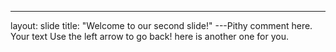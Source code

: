 ---
layout: slide
title: "Welcome to our second slide!"
---Pithy comment here.
Your text
Use the left arrow to go back!
here is another one for you.

